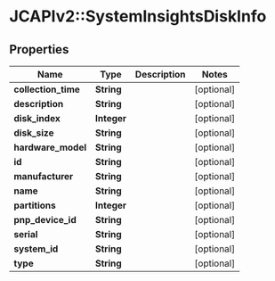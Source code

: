 # JCAPIv2::SystemInsightsDiskInfo

## Properties
Name | Type | Description | Notes
------------ | ------------- | ------------- | -------------
**collection_time** | **String** |  | [optional] 
**description** | **String** |  | [optional] 
**disk_index** | **Integer** |  | [optional] 
**disk_size** | **String** |  | [optional] 
**hardware_model** | **String** |  | [optional] 
**id** | **String** |  | [optional] 
**manufacturer** | **String** |  | [optional] 
**name** | **String** |  | [optional] 
**partitions** | **Integer** |  | [optional] 
**pnp_device_id** | **String** |  | [optional] 
**serial** | **String** |  | [optional] 
**system_id** | **String** |  | [optional] 
**type** | **String** |  | [optional] 

